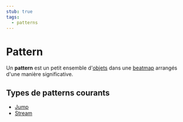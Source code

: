 ```yaml
---
stub: true
tags:
  - patterns
---
```


# Pattern

Un **pattern** est un petit ensemble d'[objets](/wiki/Hit_Objects) dans une [beatmap](/wiki/Beatmap) arrangés d'une manière significative.

## Types de patterns courants

<!-- TODO: add more -->

- [Jump](Jump)
- [Stream](Stream)

